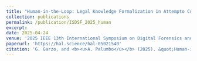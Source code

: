 ```yaml
---
title: "Human-in-the-Loop: Legal Knowledge Formalization in Attempto Controlled English"
collection: publications
permalink: /publication/ISDSF_2025_human
excerpt:
date: 2025-04-24
venue: '2025 IEEE 13th International Symposium on Digital Forensics and Security (ISDFS)'
paperurl: 'https://hal.science/hal-05021540'
citation: 'G. Garzo, and <b><u>A. Palumbo</u></b> (2025). &quot;Human-in-the-Loop: Legal Knowledge Formalization in Attempto Controlled English.&quot; <i>2025 IEEE 13th International Symposium on Digital Forensics and Security (ISDFS)</i>.'
---
```


